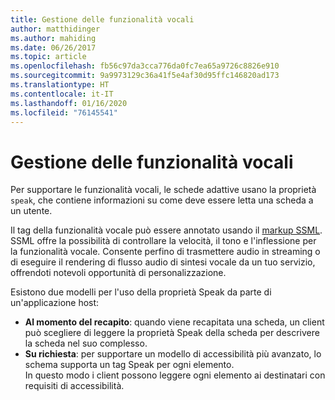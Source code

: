 ```yaml
---
title: Gestione delle funzionalità vocali
author: matthidinger
ms.author: mahiding
ms.date: 06/26/2017
ms.topic: article
ms.openlocfilehash: fb56c97da3cca776da0fc7ea65a9726c8826e910
ms.sourcegitcommit: 9a9973129c36a41f5e4af30d95ffc146820ad173
ms.translationtype: HT
ms.contentlocale: it-IT
ms.lasthandoff: 01/16/2020
ms.locfileid: "76145541"
---
```

# <a name="handling-speech"></a>Gestione delle funzionalità vocali

Per supportare le funzionalità vocali, le schede adattive usano la proprietà `speak`, che contiene informazioni su come deve essere letta una scheda a un utente.

Il tag della funzionalità vocale può essere annotato usando il [markup SSML](https://msdn.microsoft.com/library/office/hh361578(v=office.14).aspx). SSML offre la possibilità di controllare la velocità, il tono e l'inflessione per la funzionalità vocale.  Consente perfino di trasmettere audio in streaming o di eseguire il rendering di flusso audio di sintesi vocale da un tuo servizio, offrendoti notevoli opportunità di personalizzazione.

Esistono due modelli per l'uso della proprietà Speak da parte di un'applicazione host:
* **Al momento del recapito**: quando viene recapitata una scheda, un client può scegliere di leggere la proprietà Speak della scheda per descrivere la scheda nel suo complesso.
* **Su richiesta**: per supportare un modello di accessibilità più avanzato, lo schema supporta un tag Speak per ogni elemento.  
In questo modo i client possono leggere ogni elemento ai destinatari con requisiti di accessibilità.

